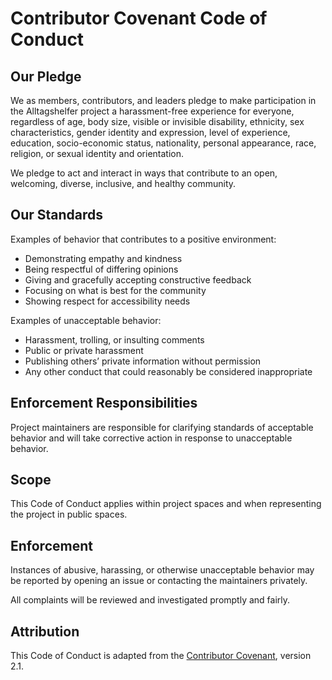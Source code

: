 # Contributor Covenant Code of Conduct

## Our Pledge
We as members, contributors, and leaders pledge to make participation in the Alltagshelfer project a harassment-free experience for everyone, regardless of age, body size, visible or invisible disability, ethnicity, sex characteristics, gender identity and expression, level of experience, education, socio-economic status, nationality, personal appearance, race, religion, or sexual identity and orientation.

We pledge to act and interact in ways that contribute to an open, welcoming, diverse, inclusive, and healthy community.

## Our Standards
Examples of behavior that contributes to a positive environment:
- Demonstrating empathy and kindness
- Being respectful of differing opinions
- Giving and gracefully accepting constructive feedback
- Focusing on what is best for the community
- Showing respect for accessibility needs

Examples of unacceptable behavior:
- Harassment, trolling, or insulting comments
- Public or private harassment
- Publishing others’ private information without permission
- Any other conduct that could reasonably be considered inappropriate

## Enforcement Responsibilities
Project maintainers are responsible for clarifying standards of acceptable behavior and will take corrective action in response to unacceptable behavior.

## Scope
This Code of Conduct applies within project spaces and when representing the project in public spaces.

## Enforcement
Instances of abusive, harassing, or otherwise unacceptable behavior may be reported by opening an issue or contacting the maintainers privately.

All complaints will be reviewed and investigated promptly and fairly.

## Attribution
This Code of Conduct is adapted from the [Contributor Covenant](https://www.contributor-covenant.org), version 2.1.
